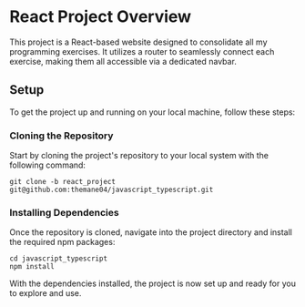 # React Project Overview

This project is a React-based website designed to consolidate all my programming exercises. It utilizes a router to seamlessly connect each exercise, making them all accessible via a dedicated navbar.

## Setup

To get the project up and running on your local machine, follow these steps:

### Cloning the Repository

Start by cloning the project's repository to your local system with the following command:

```
git clone -b react_project git@github.com:themane04/javascript_typescript.git
```
### Installing Dependencies
Once the repository is cloned, navigate into the project directory and install the required npm packages:
```
cd javascript_typescript
npm install
```
With the dependencies installed, the project is now set up and ready for you to explore and use.
